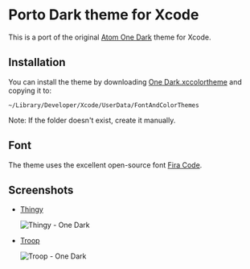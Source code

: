 # Porto Dark theme for Xcode

This is a port of the original [Atom One Dark](https://github.com/atom/one-dark-syntax) theme for Xcode.

## Installation

You can install the theme by downloading [One Dark.xccolortheme](https://raw.githubusercontent.com/bojan/xcode-one-dark/master/One%20Dark.xccolortheme) and copying it to:

    ~/Library/Developer/Xcode/UserData/FontAndColorThemes

Note: If the folder doesn't exist, create it manually.

## Font

The theme uses the excellent open-source font [Fira Code](https://github.com/tonsky/FiraCode).

## Screenshots

- [Thingy](https://github.com/bojan/Thingy)

  ![Thingy - One Dark](https://raw.githubusercontent.com/bojan/xcode-one-dark/master/screenshot-thingy.png)

- [Troop](https://github.com/bojan/Troop)

  ![Troop - One Dark](https://raw.githubusercontent.com/bojan/xcode-one-dark/master/screenshot-troop.png)
